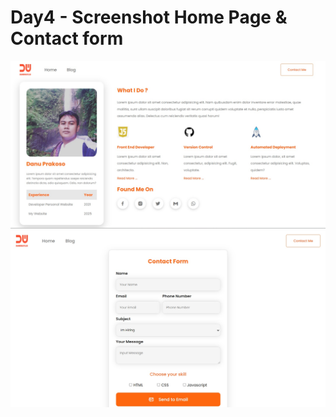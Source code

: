 # Day4 - Screenshot Home Page & Contact form

<img src="assets/screenshot/pic_1.jpg" style="text-align:center" />
<img src="assets/screenshot/pic_2.jpg" style="text-align:center" />
